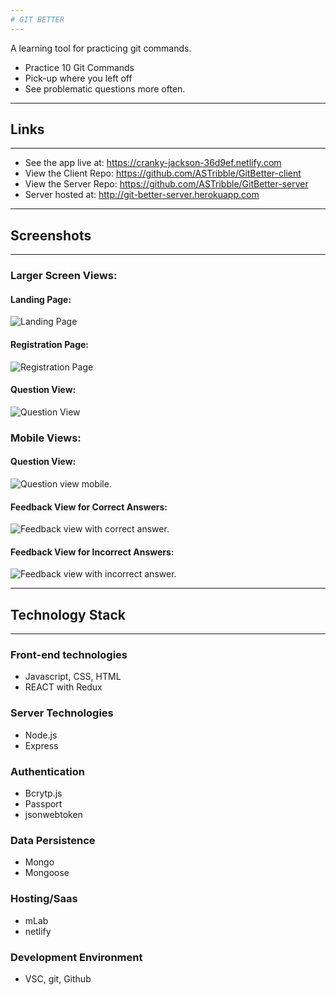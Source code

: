 ```yaml
---
# GIT BETTER
---
```


A learning tool for practicing git commands.
  - Practice 10 Git Commands
  - Pick-up where you left off
  - See problematic questions more often.  

---
## Links
---
  - See the app live at: https://cranky-jackson-36d9ef.netlify.com
  - View the Client Repo: https://github.com/ASTribble/GitBetter-client
  - View the Server Repo: https://github.com/ASTribble/GitBetter-server
  - Server hosted at: http://git-better-server.herokuapp.com

---
## Screenshots
---

### Larger Screen Views:

#### Landing Page:
![Landing Page](./src/screenshots/log-in-view-full.png)

#### Registration Page:
![Registration Page](./src/screenshots/registration-full.png)

#### Question View:
![Question View](./src/screenshots/question-view-full.png)

### Mobile Views:

#### Question View:
![Question view mobile.](./src/screenshots/question-view-mobile.png)

#### Feedback View for Correct Answers:
![Feedback view with correct answer.](./src/screenshots/feedback-correct-mobile.png)

#### Feedback View for Incorrect Answers:
![Feedback view with incorrect answer.](./src/screenshots/feedback-incorrect-mobile.png)

---
## Technology Stack
---

### Front-end technologies​
- Javascript, CSS, HTML
- REACT with Redux

### Server Technologies
- Node.js
- Express

### Authentication
- Bcrytp.js
- Passport
- jsonwebtoken

### Data Persistence
- ​Mongo
- Mongoose

### Hosting/Saas
- mLab
- netlify

### ​Development Environment
- VSC, git, Github

